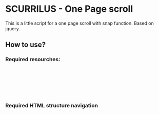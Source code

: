 SCURRILUS - One Page scroll
==================

This is a little script for a one page scroll with snap function.
Based on jquery.

How to use?
------------------


### Required resourches: ###

<code>
	<link rel="stylesheet" href="stylesheets/scurrilus-onepage.css">
	<script src="javascripts/jquery-1.10.2.min.js"></script>
	<script src="javascripts/jquery.easing.1.3.min.js"></script>
	<script src="javascripts/jquery.easing.compatibility.js"></script>
	<script src="javascripts/scurrilus-onepage.js"></script>
</code>

### Required HTML structure navigation ###

<code>

<div id="menuIcon">
	<!--Menue Icon defined scurrilus-onepage.css-->
</div>
<nav>
	<ul>
	<!--Navigation autoload here by section data-title.-->
	</ul>
</nav>
<div id="bullets">
	<ul>
	<!--CSS styled pagination points.-->
	</ul>
</div>

</code>


